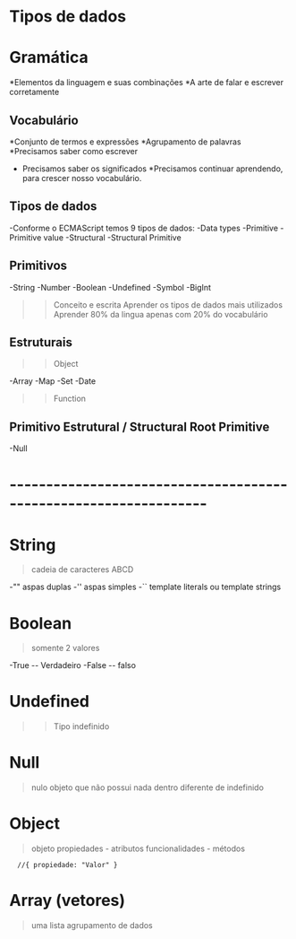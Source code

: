 # Tipos de dados

# Gramática
*Elementos da linguagem e suas combinações
*A arte de falar e escrever corretamente

## Vocabulário
*Conjunto de termos e expressões
*Agrupamento de palavras
*Precisamos saber como escrever
* Precisamos saber os significados
*Precisamos continuar aprendendo, para crescer nosso vocabulário.

## Tipos de dados

-Conforme o ECMAScript temos 9 tipos de dados:
-Data types
-Primitive - Primitive value
-Structural
-Structural Primitive

## Primitivos

-String
-Number
-Boolean
-Undefined
-Symbol
-BigInt

> > Conceito e escrita
> > Aprender os tipos de dados mais utilizados
> > Aprender 80% da lingua apenas com 20% do vocabulário

## Estruturais

> > Object

-Array
-Map
-Set
-Date
> > Function

## Primitivo Estrutural / Structural Root Primitive

-Null

# -----------------------------------------------------------------

# String

> cadeia de caracteres ABCD

-"" aspas duplas
-'' aspas simples
-`` template literals ou template strings

# Boolean

> somente 2 valores

-True -- Verdadeiro
-False -- falso

# Undefined

> > Tipo indefinido

# Null

> nulo
> objeto que não possui nada dentro
> diferente de indefinido

# Object

> objeto
> propiedades - atributos
> funcionalidades - métodos

      //{ propiedade: "Valor" }

# Array (vetores)

> uma lista
> agrupamento de dados
